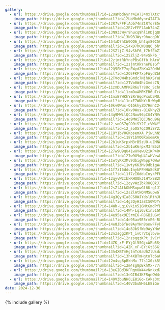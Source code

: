 ```yaml
---
gallery:
  - url: https://drive.google.com/thumbnail?id=12UaMbd6ynr4IATJ4mxTXtcfdq7Lmzmv0
    image_path: https://drive.google.com/thumbnail?id=12UaMbd6ynr4IATJ4mxTXtcfdq7Lmzmv0
  - url: https://drive.google.com/thumbnail?id=12R7vFFFlAob74nZ1RTqrE5dENF3WwCff
    image_path: https://drive.google.com/thumbnail?id=12R7vFFFlAob74nZ1RTqrE5dENF3WwCff
  - url: https://drive.google.com/thumbnail?id=13N93JWyr9hucq9hliKDjqQ8LxCIvtNdr
    image_path: https://drive.google.com/thumbnail?id=13N93JWyr9hucq9hliKDjqQ8LxCIvtNdr
  - url: https://drive.google.com/thumbnail?id=154xD7hCW0QQ6_bhtqm80C5GJnkn6IG4X
    image_path: https://drive.google.com/thumbnail?id=154xD7hCW0QQ6_bhtqm80C5GJnkn6IG4X
  - url: https://drive.google.com/thumbnail?id=12SZljZ-94vSkF6_f7hfEbZIyipehDI-r
    image_path: https://drive.google.com/thumbnail?id=12SZljZ-94vSkF6_f7hfEbZIyipehDI-r
  - url: https://drive.google.com/thumbnail?id=12zjmtRkYnePBsGffb_hAroY3ZzC_A9Kf
    image_path: https://drive.google.com/thumbnail?id=12zjmtRkYnePBsGffb_hAroY3ZzC_A9Kf
  - url: https://drive.google.com/thumbnail?id=12Q5FKF7xpFWydZbKuX2OdhM6130bMA4b
    image_path: https://drive.google.com/thumbnail?id=12Q5FKF7xpFWydZbKuX2OdhM6130bMA4b
  - url: https://drive.google.com/thumbnail?id=12TVo0W4hzGmdc7NjhKXSYuD1xLbAvPH3
    image_path: https://drive.google.com/thumbnail?id=12TVo0W4hzGmdc7NjhKXSYuD1xLbAvPH3
  - url: https://drive.google.com/thumbnail?id=11zmDuAMPKER6uTr88c_Sch8M0vZrcF61
    image_path: https://drive.google.com/thumbnail?id=11zmDuAMPKER6uTr88c_Sch8M0vZrcF61
  - url: https://drive.google.com/thumbnail?id=11nxE7WKhYiRrWqdPxub5MUJLF69BN41l
    image_path: https://drive.google.com/thumbnail?id=11nxE7WKhYiRrWqdPxub5MUJLF69BN41l
  - url: https://drive.google.com/thumbnail?id=10kv0Wus-Q1GkhyZD7HmhC24-2ZcJeCmn
    image_path: https://drive.google.com/thumbnail?id=10kv0Wus-Q1GkhyZD7HmhC24-2ZcJeCmn
  - url: https://drive.google.com/thumbnail?id=14q9MWilQCJNou96pCG4YNVn-IdWYHo_U
    image_path: https://drive.google.com/thumbnail?id=14q9MWilQCJNou96pCG4YNVn-IdWYHo_U
  - url: https://drive.google.com/thumbnail?id=12_soOS7qCO9iSY2Z_cVW4YY5TOXc9IQM
    image_path: https://drive.google.com/thumbnail?id=12_soOS7qCO9iSY2Z_cVW4YY5TOXc9IQM
  - url: https://drive.google.com/thumbnail?id=118Y1bVOGKosemXA_PjwLhN5lKPCaM94X
    image_path: https://drive.google.com/thumbnail?id=118Y1bVOGKosemXA_PjwLhN5lKPCaM94X
  - url: https://drive.google.com/thumbnail?id=12b1uK6rpxM3rB5zU0-uZMNWNBODpKK1r
    image_path: https://drive.google.com/thumbnail?id=12b1uK6rpxM3rB5zU0-uZMNWNBODpKK1r
  - url: https://drive.google.com/thumbnail?id=127w9U9qU41wHVewU2iKP4RCH7HfkhhKo
    image_path: https://drive.google.com/thumbnail?id=127w9U9qU41wHVewU2iKP4RCH7HfkhhKo
  - url: https://drive.google.com/thumbnail?id=11wtyKK3Mv9dbigWapp7GWwCeNHVFQlBM
    image_path: https://drive.google.com/thumbnail?id=11wtyKK3Mv9dbigWapp7GWwCeNHVFQlBM
  - url: https://drive.google.com/thumbnail?id=11f7zI6dduInykPFHHW8dkUYppg9pEEuC
    image_path: https://drive.google.com/thumbnail?id=11f7zI6dduInykPFHHW8dkUYppg9pEEuC
  - url: https://drive.google.com/thumbnail?id=12qyvWzIbkRHQQkJ1HYxSB285t-G-rUpW
    image_path: https://drive.google.com/thumbnail?id=12qyvWzIbkRHQQkJ1HYxSB285t-G-rUpW
  - url: https://drive.google.com/thumbnail?id=12sZlAtkONMSupwGl6Urg1JIEBoCjXmUW
    image_path: https://drive.google.com/thumbnail?id=12sZlAtkONMSupwGl6Urg1JIEBoCjXmUW
  - url: https://drive.google.com/thumbnail?id=14g3QyHIa8CS0WJYdslRthJKvyqRZP0VW
    image_path: https://drive.google.com/thumbnail?id=14g3QyHIa8CS0WJYdslRthJKvyqRZP0VW
  - url: https://drive.google.com/thumbnail?id=14Wh-LqiGvkin51GMtGmdPfDjE3Tudh6O
    image_path: https://drive.google.com/thumbnail?id=14Wh-LqiGvkin51GMtGmdPfDjE3Tudh6O
  - url: https://drive.google.com/thumbnail?id=14e95ax9E5rmE6-R8GBiuGv5CiND0mj8V
    image_path: https://drive.google.com/thumbnail?id=14e95ax9E5rmE6-R8GBiuGv5CiND0mj8V
  - url: https://drive.google.com/thumbnail?id=14e8JbSfWe9AyYHn9onwFFybv0YL-moTP
    image_path: https://drive.google.com/thumbnail?id=14e8JbSfWe9AyYHn9onwFFybv0YL-moTP
  - url: https://drive.google.com/thumbnail?id=12nzsggzKPt_ivCrVCqlbvocgvbkUvEAd
    image_path: https://drive.google.com/thumbnail?id=12nzsggzKPt_ivCrVCqlbvocgvbkUvEAd
  - url: https://drive.google.com/thumbnail?id=14ZK_xF-EYjGt5SGjxWEb5Sym6JOuXv3D
    image_path: https://drive.google.com/thumbnail?id=14ZK_xF-EYjGt5SGjxWEb5Sym6JOuXv3D
  - url: https://drive.google.com/thumbnail?id=13h4XBTmHgtnTc6aU6ZlUsdAwLJtNEd3O
    image_path: https://drive.google.com/thumbnail?id=13h4XBTmHgtnTc6aU6ZlUsdAwLJtNEd3O
  - url: https://drive.google.com/thumbnail?id=12m4sg8pBkhMx-77s1X0zk55ZQ98T9NUh
    image_path: https://drive.google.com/thumbnail?id=12m4sg8pBkhMx-77s1X0zk55ZQ98T9NUh
  - url: https://drive.google.com/thumbnail?id=13eGIBd3KFRqnOW44vNnkxdXpUlpp5gLC
    image_path: https://drive.google.com/thumbnail?id=13eGIBd3KFRqnOW44vNnkxdXpUlpp5gLC
  - url: https://drive.google.com/thumbnail?id=140V3buNH6LE8iGo-CAks3mxr9aIaG55D
    image_path: https://drive.google.com/thumbnail?id=140V3buNH6LE8iGo-CAks3mxr9aIaG55D
date: 2024-12-30
---
```


{% include gallery %}